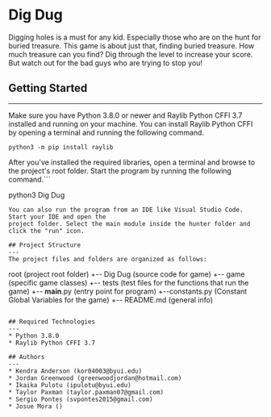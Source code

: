 # Dig Dug
Digging holes is a must for any kid. Especially those who are on the hunt for buried treasure. This game is about just that, finding buried treasure. How much treasure
can you find? Dig through the level to increase your score. But watch out for the bad guys who are trying to stop you!

## Getting Started
---
Make sure you have Python 3.8.0 or newer and Raylib Python CFFI 3.7 installed and running on your machine. You can install Raylib Python CFFI by opening a terminal and running the following command.
```
python3 -m pip install raylib
```
After you've installed the required libraries, open a terminal and browse to the project's root folder. Start the program by running the following command.```

python3 Dig Dug 
```
You can also run the program from an IDE like Visual Studio Code. Start your IDE and open the 
project folder. Select the main module inside the hunter folder and click the "run" icon.

## Project Structure
---
The project files and folders are organized as follows:
```
root                    (project root folder)
+-- Dig Dug                 (source code for game)
  +-- game              (specific game classes)
  +-- tests       (test files for the functions that run the game)
  +-- __main__.py (entry point for program)
  +--constants.py (Constant Global Variables for the game)
+-- README.md           (general info)
```

## Required Technologies
---
* Python 3.8.0
* Raylib Python CFFI 3.7

## Authors
---
* Kendra Anderson (kor04003@byui.edu)
* Jordan Greenwood (greenwoodjordan@hotmail.com)
* Ikaika Pulotu (ipulotu@byui.edu)
* Taylor Paxman (taylor.paxman07@gmail.com)
* Sergio Pontes (svpontes2015@gmail.com)
* Josue Mora ()
